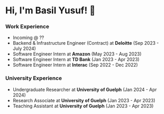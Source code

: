 # Hi, I'm Basil Yusuf! 👋


### Work Experience

- Incoming @ ??
- Backend & Infrastructure Engineer (Contract) at **Deloitte** (Sep 2023 - July 2024)
- Software Engineer Intern at **Amazon** (May 2023 - Aug 2023)
- Software Engineer Intern at **TD Bank** (Jan 2023 - Apr 2023)
- Software Engineer Intern at **Interac** (Sep 2022 - Dec 2022)
    
### University Experience

- Undergraduate Researcher at **University of Guelph** (Jan 2024 - Apr 2024)
- Research Associate at **University of Guelph** (Jan 2023 - Apr 2023)
- Teaching Assistant at **University of Guelph** (Jan 2023 - Apr 2023)

